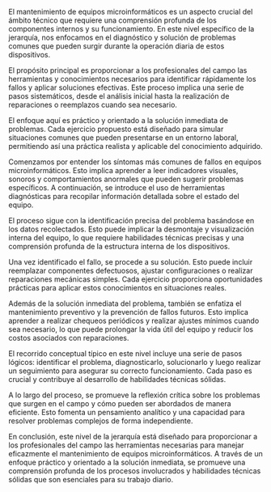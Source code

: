 El mantenimiento de equipos microinformáticos es un aspecto crucial del ámbito técnico que requiere una comprensión profunda de los componentes internos y su funcionamiento. En este nivel específico de la jerarquía, nos enfocamos en el diagnóstico y solución de problemas comunes que pueden surgir durante la operación diaria de estos dispositivos.

El propósito principal es proporcionar a los profesionales del campo las herramientas y conocimientos necesarios para identificar rápidamente los fallos y aplicar soluciones efectivas. Este proceso implica una serie de pasos sistemáticos, desde el análisis inicial hasta la realización de reparaciones o reemplazos cuando sea necesario.

El enfoque aquí es práctico y orientado a la solución inmediata de problemas. Cada ejercicio propuesto está diseñado para simular situaciones comunes que pueden presentarse en un entorno laboral, permitiendo así una práctica realista y aplicable del conocimiento adquirido.

Comenzamos por entender los síntomas más comunes de fallos en equipos microinformáticos. Esto implica aprender a leer indicadores visuales, sonoros y comportamientos anormales que pueden sugerir problemas específicos. A continuación, se introduce el uso de herramientas diagnósticas para recopilar información detallada sobre el estado del equipo.

El proceso sigue con la identificación precisa del problema basándose en los datos recolectados. Esto puede implicar la desmontaje y visualización interna del equipo, lo que requiere habilidades técnicas precisas y una comprensión profunda de la estructura interna de los dispositivos.

Una vez identificado el fallo, se procede a su solución. Esto puede incluir reemplazar componentes defectuosos, ajustar configuraciones o realizar reparaciones mecánicas simples. Cada ejercicio proporciona oportunidades prácticas para aplicar estos conocimientos en situaciones reales.

Además de la solución inmediata del problema, también se enfatiza el mantenimiento preventivo y la prevención de fallos futuros. Esto implica aprender a realizar chequeos periódicos y realizar ajustes mínimos cuando sea necesario, lo que puede prolongar la vida útil del equipo y reducir los costos asociados con reparaciones.

El recorrido conceptual típico en este nivel incluye una serie de pasos lógicos: identificar el problema, diagnosticarlo, solucionarlo y luego realizar un seguimiento para asegurar su correcto funcionamiento. Cada paso es crucial y contribuye al desarrollo de habilidades técnicas sólidas.

A lo largo del proceso, se promueve la reflexión crítica sobre los problemas que surgen en el campo y cómo pueden ser abordados de manera eficiente. Esto fomenta un pensamiento analítico y una capacidad para resolver problemas complejos de forma independiente.

En conclusión, este nivel de la jerarquía está diseñado para proporcionar a los profesionales del campo las herramientas necesarias para manejar eficazmente el mantenimiento de equipos microinformáticos. A través de un enfoque práctico y orientado a la solución inmediata, se promueve una comprensión profunda de los procesos involucrados y habilidades técnicas sólidas que son esenciales para su trabajo diario.
